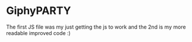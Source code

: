 # GiphyPARTY
The first JS file was my just getting the js to work and the 2nd is my more readable improved code :)

